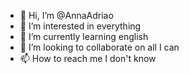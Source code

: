 - 👋 Hi, I’m @AnnaAdriao
- 👀 I’m interested in everything
- 🌱 I’m currently learning english
- 💞️ I’m looking to collaborate on all I can
- 📫 How to reach me I don't know

<!---
AnnaAdriao/AnnaAdriao is a ✨ special ✨ repository because its `README.md` (this file) appears on your GitHub profile.
You can click the Preview link to take a look at your changes.
--->
